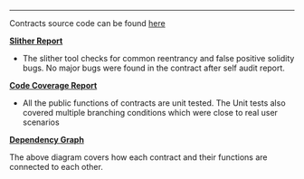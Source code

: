 ---

Contracts source code can be found [here](https://github.com/Brahma-fi/aastra/tree/master/contracts)

[**Slither Report**](https://github.com/Brahma-fi/aastra/blob/master/audit/slither_Vault.txt)

- The slither tool checks for common reentrancy and false positive solidity bugs. No major bugs were found in the contract after self audit report.

[**Code Coverage Report**](https://htmlpreview.github.io/?https://raw.githubusercontent.com/Brahma-fi/aastra/master/coverage/contracts/index.html)

- All the public functions of contracts are unit tested. The Unit tests also covered multiple branching conditions which were close to real user scenarios

[**Dependency Graph**](https://github.com/Brahma-fi/aastra/blob/master/audit/aastra_dependency_graph.png)

The above diagram covers how each contract and their functions are connected to each other.
